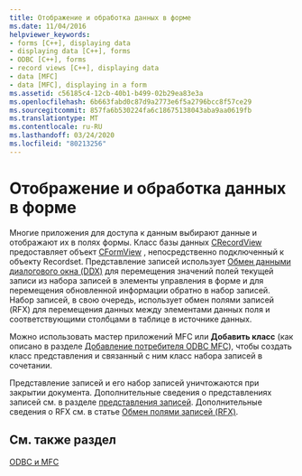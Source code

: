 ```yaml
---
title: Отображение и обработка данных в форме
ms.date: 11/04/2016
helpviewer_keywords:
- forms [C++], displaying data
- displaying data [C++], forms
- ODBC [C++], forms
- record views [C++], displaying data
- data [MFC]
- data [MFC], displaying in a form
ms.assetid: c56185c4-12cb-40b1-b499-02b29ea83e3a
ms.openlocfilehash: 6b663fabd0c87d9a2773e6f5a2796bcc8f57ce29
ms.sourcegitcommit: 857fa6b530224fa6c18675138043aba9aa0619fb
ms.translationtype: MT
ms.contentlocale: ru-RU
ms.lasthandoff: 03/24/2020
ms.locfileid: "80213256"
---
```

# <a name="displaying-and-manipulating-data-in-a-form"></a>Отображение и обработка данных в форме

Многие приложения для доступа к данным выбирают данные и отображают их в полях формы. Класс базы данных [CRecordView](../../mfc/reference/crecordview-class.md) предоставляет объект [CFormView](../../mfc/reference/cformview-class.md) , непосредственно подключенный к объекту Recordset. Представление записей использует [Обмен данными диалогового окна (DDX)](../../mfc/dialog-data-exchange-and-validation.md) для перемещения значений полей текущей записи из набора записей в элементы управления в форме и для перемещения обновленной информации обратно в набор записей. Набор записей, в свою очередь, использует обмен полями записей (RFX) для перемещения данных между элементами данных поля и соответствующими столбцами в таблице в источнике данных.

Можно использовать мастер приложений MFC или **Добавить класс** (как описано в разделе [Добавление потребителя ODBC MFC](../../mfc/reference/adding-an-mfc-odbc-consumer.md)), чтобы создать класс представления и связанный с ним класс набора записей в сочетании.

Представление записей и его набор записей уничтожаются при закрытии документа. Дополнительные сведения о представлениях записей см. в разделе [представления записей](../../data/record-views-mfc-data-access.md). Дополнительные сведения о RFX см. в статье [Обмен полями записей (RFX)](../../data/odbc/record-field-exchange-rfx.md).

## <a name="see-also"></a>См. также раздел

[ODBC и MFC](../../data/odbc/odbc-and-mfc.md)
